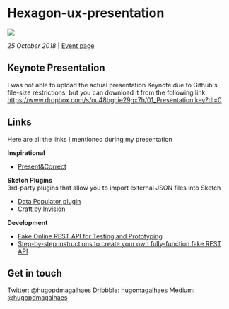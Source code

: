 # Hexagon-ux-presentation 

![](https://img.evbuc.com/https%3A%2F%2Fcdn.evbuc.com%2Fimages%2F50728545%2F237384346449%2F1%2Foriginal.jpg?w=800&auto=compress&rect=0%2C41%2C1332%2C666&s=05bf5c554e32792be32b3ec8148df9bd)

*25 October 2018* | [Event page](https://www.eventbrite.fr/e/billets-hexagon-ux-paris-presents-prototyping-all-the-things-dailymotion-50950636726#)

## Keynote Presentation
I was not able to upload the actual presentation Keynote due to Github's file-size restrictions, but you can download it from the following link:
https://www.dropbox.com/s/ou48bghie29gx7h/01_Presentation.key?dl=0


## Links
Here are all the links I mentioned during my presentation

**Inspirational**
- [Present&Correct](https://www.instagram.com/presentandcorrect)

**Sketch Plugins**  
3rd-party plugins that allow you to import external JSON files into Sketch
- [Data Populator plugin](https://github.com/preciousforever/data-populator) 
- [Craft by Invision](https://www.invisionapp.com/craft) 

**Development** 
- [Fake Online REST API for Testing and Prototyping ](https://jsonplaceholder.typicode.com/)
- [Step-by-step instructions to create your own fully-function fake REST API](https://github.com/typicode/json-server)

## Get in touch

Twitter: [@hugopdmagalhaes](https://twitter.com/hugopdmagalhaes?)
Dribbble: [hugomagalhaes](https://dribbble.com/hugomagalhaes)
Medium: [@hugopdmagalhaes](https://medium.com/@hugopdmagalhaes)
